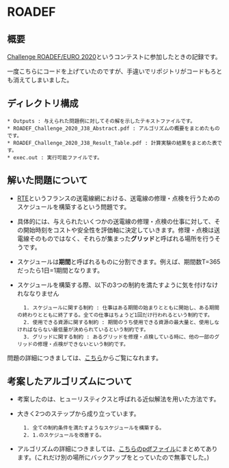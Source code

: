 # ROADEF
## 概要
[Challenge ROADEF/EURO 2020](https://www.roadef.org/challenge/2020/en/index.php)というコンテストに参加したときの記録です。

一度こちらにコードを上げていたのですが、手違いでリポジトリがコードもろとも消えてしまいました。

## ディレクトリ構成

    * Outputs : 与えられた問題例に対してその解を示したテキストファイルです。
    * ROADEF_Challenge_2020_J38_Abstract.pdf : アルゴリズムの概要をまとめたものです。
    * ROADEF_Challenge_2020_J38_Result_Table.pdf : 計算実験の結果をまとめた表です。
    * exec.out : 実行可能ファイルです。

## 解いた問題について
* [RTE](https://en.wikipedia.org/wiki/R%C3%A9seau_de_Transport_d%27%C3%89lectricit%C3%A9#:~:text=R%C3%A9seau%20de%20Transport%20d'%C3%89lectricit%C3%A9%20(Electricity%20Transmission%20Network)%2C,transmission%20system%20operator%20of%20France.&text=RTE%20is%20a%20wholly%20owned,EDF\)%2C%20headquartered%20in%20Paris.)というフランスの送電線網における、送電線の修理・点検を行うためのスケジュールを構築するという問題です。

* 具体的には、与えられたいくつかの送電線の修理・点検の仕事に対して、その開始時刻をコストや安全性を評価軸に決定していきます。修理・点検は送電線そのものではなく、それらが集まった**グリッド**と呼ばれる場所を行うそうです。

* スケジュールは**期間**と呼ばれるものに分割できます。例えば、期間数T=365だったら1日=1期間となります。

* スケジュールを構築する際、以下の3つの制約を満たすように気を付けなけれななりません

        1. スケジュールに関する制約 : 仕事はある期間の始まりとともに開始し、ある期間の終わりとともに終了する。全ての仕事はちょうど1回だけ行われるという制約です。
        2. 使用できる資源に関する制約 : 期間のうち使用できる資源の最大量と、使用しなければならない最低量が決められているという制約です。
        3. グリッドに関する制約 : あるグリッドを修理・点検している時に、他の一部のグリッドの修理・点検ができないという制約です。

問題の詳細につきましては、[こちら](https://github.com/rte-france/challenge-roadef-2020/blob/master/Challenge_Subject.pdf)からご覧になれます。

## 考案したアルゴリズムについて
* 考案したのは、ヒューリスティクスと呼ばれる近似解法を用いた方法です。

* 大きく2つのステップから成り立っています。

        1. 全ての制約条件を満たすようなスケジュールを構築する。
        2. 1.のスケジュールを改善する。

* アルゴリズムの詳細につきましては、[こちらのpdfファイル](https://github.com/yutaokamoto/ROADEF/blob/main/ROADEF_Challenge_2020_J38_Abstract.pdf)にまとめてあります。(これだけ別の場所にバックアップをとっていたので無事でした。)
